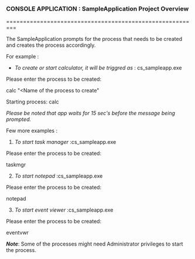 
### CONSOLE APPLICATION : SampleApplication Project Overview
=========================================================

The SampleApplication prompts for the process that needs to be created and creates the process accordingly.

 For example : 
 + _To create or start calculator, it will be triggred as_ : cs_sampleapp.exe
 
  Please enter the process to be created:
  
  calc "<Name of the process to create"
  
  Starting process: calc
  
_Please be noted that app waits for 15 sec's before the message being prompted._

Few more examples : 
1. _To start task manager_ :cs_sampleapp.exe
 
  Please enter the process to be created:
 
  taskmgr

2. _To start notepad_ :cs_sampleapp.exe
 
  Please enter the process to be created:
 
  notepad

3. _To start event viewer_ :cs_sampleapp.exe
 
  Please enter the process to be created:
 
  eventvwr

_**Note**_: Some of the processes might need Administrator privileges to start the process.